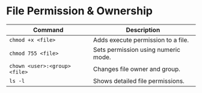 # File Permission & Ownership

| Command | Description |
|--------|-------------|
| `chmod +x <file>` | Adds execute permission to a file. |
| `chmod 755 <file>` | Sets permission using numeric mode. |
| `chown <user>:<group> <file>` | Changes file owner and group. |
| `ls -l` | Shows detailed file permissions. |
